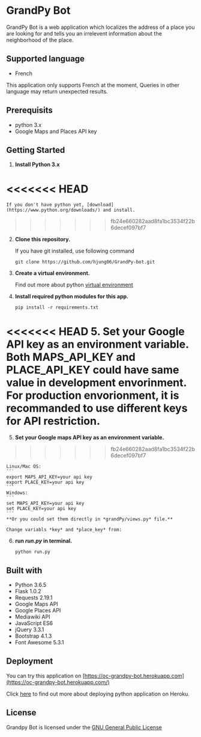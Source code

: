
# GrandPy Bot
GrandPy Bot is a web application which localizes the address of a place you are looking for and tells you an irrelevent information about the neighborhood of the place.

## Supported language
- French

This application only supports French at the moment, Queries in other language may return unexpected results.

## Prerequisits
- python 3.x
- Google Maps and Places API key

## Getting Started
1. **Install Python 3.x**

<<<<<<< HEAD
=======
	If you don't have python yet, [download](https://www.python.org/downloads/) and install.

>>>>>>> fb24e660282aad8fa1bc3534f22b6decef097bf7
2. **Clone this repository.**

	If you have git installed, use following command
	```
	git clone https://github.com/hjung06/GrandPy-bot.git
	```

3. **Create a virtual environment.**

	Find out more about python [virtual environment](https://docs.python.org/3/tutorial/venv.html)

4. **Install required python modules for this app.**
	```
	pip install -r requirements.txt
	```

<<<<<<< HEAD
5. **Set your Google API key as an environment variable.**
	Both MAPS_API_KEY and PLACE_API_KEY could have same value in development envorinment. For production envorionment, it is recommanded to use different keys for API restriction.
=======
5. **Set your Google maps API key as an environment variable.**
>>>>>>> fb24e660282aad8fa1bc3534f22b6decef097bf7

	Linux/Mac OS:
	```
	export MAPS_API_KEY=your api key
	export PLACE_KEY=your api key
	```
	Windows:
	```
	set MAPS_API_KEY=your api key
	set PLACE_KEY=your api key
	```
	**Or you could set them directly in *grandPy/views.py* file.**

	Change variabls *key* and *place_key* from:

6. **run *run.py* in terminal.**
	```
	python run.py
	```

## Built with
- Python 3.6.5
- Flask 1.0.2
- Requests 2.19.1
- Google Maps API
- Google Places API
- Mediawiki API
- JavaScript ES6
- jQuery 3.3.1
- Bootstrap 4.1.3
- Font Awesome 5.3.1

## Deployment
You can try this application on [https://oc-grandpy-bot.herokuapp.com](https://oc-grandpy-bot.herokuapp.com/)

Click [here](https://devcenter.heroku.com/articles/getting-started-with-python) to find out more about deploying python application on Heroku.

## License
Grandpy Bot is licensed under the [GNU General Public License](https://www.gnu.org/licenses/gpl-3.0.en.html)
